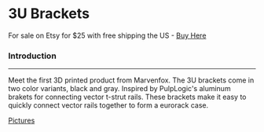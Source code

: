 # 3U Brackets

For sale on Etsy for $25 with free shipping the US - [Buy Here](https://www.etsy.com/listing/691440494/3u-bracket-kit?ref=shop_home_active_1)

### Introduction

---

Meet the first 3D printed product from Marvenfox.  The 3U brackets come in two color variants, black and gray.  Inspired by PulpLogic's aluminum brakets for connecting vector t-strut rails.  These brackets make it easy to quickly connect vector rails together to form a eurorack case. 

[Pictures](./Pictures-134eb292-a52c-4d87-8326-eac7ea5cb8ae.csv)